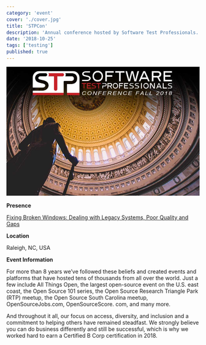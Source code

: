 ```yaml
---
category: 'event'
cover: './cover.jpg'
title: 'STPCon'
description: 'Annual conference hosted by Software Test Professionals.'
date: '2018-10-25'
tags: ['testing']
published: true
---
```

![cover](./cover.jpg)

**Presence**

[Fixing Broken Windows: Dealing with Legacy Systems, Poor Quality and Gaps]()

**Location**

Raleigh, NC, USA

**Event Information**

For more than 8 years we’ve followed these beliefs and created events and platforms that have hosted tens of thousands from all over the world.  Just a few include All Things Open, the largest open-source event on the U.S. east coast, the Open Source 101 series, the Open Source Research Triangle Park (RTP) meetup, the Open Source South Carolina meetup, OpenSourceJobs.com, OpenSourceScore. com, and many more.

And throughout it all, our focus on access, diversity, and inclusion and a commitment to helping others have remained steadfast.  We strongly believe you can do business differently and still be successful, which is why we worked hard to earn a Certified B Corp certification in 2018.